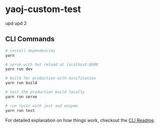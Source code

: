 # yaoj-custom-test

upd
upd 2

## CLI Commands

```bash
# install dependencies
yarn

# serve with hot reload at localhost:8080
yarn run dev

# build for production with minification
yarn run build

# test the production build locally
yarn run serve

# run tests with jest and enzyme
yarn run test
```

For detailed explanation on how things work, checkout the [CLI Readme](https://github.com/developit/preact-cli/blob/master/README.md).
